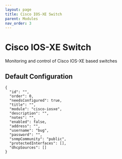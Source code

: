 ```yaml
---
layout: page
title: Cisco IOS-XE Switch
parent: Modules
nav_order: 3
---
```


# Cisco IOS-XE Switch

Monitoring and control of Cisco IOS-XE based switches

## Default Configuration

```
{
  "id": "",
  "order": 0,
  "needsConfigured": true,
  "title": "",
  "module": "cisco-iosxe",
  "description": "",
  "notes": "",
  "enabled": false,
  "address": "",
  "username": "bug",
  "password": "",
  "snmpCommunity": "public",
  "protectedInterfaces": [],
  "dhcpSources": []
}
```
